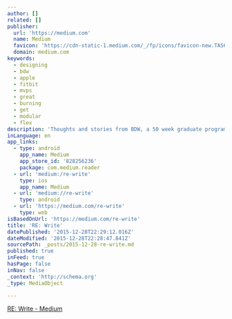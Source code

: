 ```yaml
---
author: []
related: []
publisher:
  url: 'https://medium.com'
  name: Medium
  favicon: 'https://cdn-static-1.medium.com/_/fp/icons/favicon-new.TAS6uQ-Y7kcKgi0xjcYHXw.ico'
  domain: medium.com
keywords:
  - designing
  - bdw
  - apple
  - fitbit
  - mvps
  - great
  - burning
  - get
  - modular
  - flex
description: 'Thoughts and stories from BDW, a 50 week graduate program dedicated to re:designing, re:imagining and re:working the digital world.'
inLanguage: en
app_links:
  - type: android
    app_name: Medium
    app_store_id: '828256236'
    package: com.medium.reader
  - url: 'medium:/re-write'
    type: ios
    app_name: Medium
  - url: 'medium://re-write'
    type: android
  - url: 'https://medium.com/re-write'
    type: web
isBasedOnUrl: 'https://medium.com/re-write'
title: 'RE: Write'
datePublished: '2015-12-28T22:29:12.016Z'
dateModified: '2015-12-28T22:28:47.841Z'
sourcePath: _posts/2015-12-28-re-write.md
published: true
inFeed: true
hasPage: false
inNav: false
_context: 'http://schema.org'
_type: MediaObject

---
```

[RE: Write - Medium][0]

[0]: https://medium.com/re-write